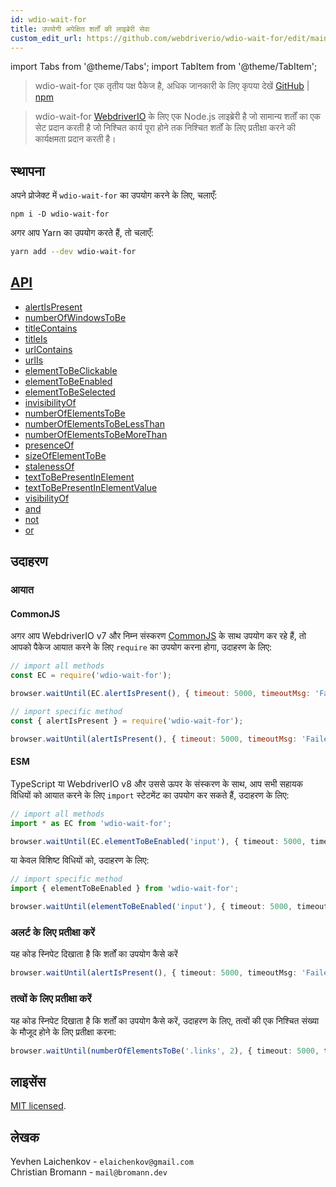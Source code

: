 ```yaml
---
id: wdio-wait-for
title: उपयोगी अपेक्षित शर्तों की लाइब्रेरी सेवा
custom_edit_url: https://github.com/webdriverio/wdio-wait-for/edit/main/README.md
---
```


import Tabs from '@theme/Tabs';
import TabItem from '@theme/TabItem';

> wdio-wait-for एक तृतीय पक्ष पैकेज है, अधिक जानकारी के लिए कृपया देखें [GitHub](https://github.com/webdriverio/wdio-wait-for) | [npm](https://www.npmjs.com/package/wdio-wait-for)

> wdio-wait-for [WebdriverIO](http://webdriver.io/) के लिए एक Node.js लाइब्रेरी है जो सामान्य शर्तों का एक सेट प्रदान करती है जो निश्चित कार्य पूरा होने तक निश्चित शर्तों के लिए प्रतीक्षा करने की कार्यक्षमता प्रदान करती है।

## स्थापना
अपने प्रोजेक्ट में `wdio-wait-for` का उपयोग करने के लिए, चलाएँ:

```shell
npm i -D wdio-wait-for
```

अगर आप Yarn का उपयोग करते हैं, तो चलाएँ:

```sh
yarn add --dev wdio-wait-for
```

## [API](https://github.com/webdriverio/wdio-wait-for/blob/main/./docs/modules.md)

- [alertIsPresent](https://github.com/webdriverio/wdio-wait-for/blob/main/docs/modules/browser_alertispresent.md)
- [numberOfWindowsToBe​](https://github.com/webdriverio/wdio-wait-for/blob/main/docs/modules/browser_numberofwindowstobe_.md)
- [titleContains](https://github.com/webdriverio/wdio-wait-for/blob/main/docs/modules/browser_titlecontains.md)
- [titleIs](https://github.com/webdriverio/wdio-wait-for/blob/main/docs/modules/browser_titleis.md)
- [urlContains](https://github.com/webdriverio/wdio-wait-for/blob/main/docs/modules/browser_urlcontains.md)
- [urlIs](https://github.com/webdriverio/wdio-wait-for/blob/main/docs/modules/browser_urlis.md)
- [elementToBeClickable](https://github.com/webdriverio/wdio-wait-for/blob/main/docs/modules/element_elementtobeclickable.md)
- [elementToBeEnabled](https://github.com/webdriverio/wdio-wait-for/blob/main/docs/modules/element_elementtobeenabled.md)
- [elementToBeSelected](https://github.com/webdriverio/wdio-wait-for/blob/main/docs/modules/element_elementtobeselected.md)
- [invisibilityOf](https://github.com/webdriverio/wdio-wait-for/blob/main/docs/modules/element_invisibilityof.md)
- [numberOfElementsToBe](https://github.com/webdriverio/wdio-wait-for/blob/main/docs/modules/element_numberofelementstobe.md)
- [numberOfElementsToBeLessThan](https://github.com/webdriverio/wdio-wait-for/blob/main/docs/modules/element_numberofelementstobelessthan.md)
- [numberOfElementsToBeMoreThan​](https://github.com/webdriverio/wdio-wait-for/blob/main/docs/modules/element_numberofelementstobemorethan_.md)
- [presenceOf](https://github.com/webdriverio/wdio-wait-for/blob/main/docs/modules/element_presenceof.md)
- [sizeOfElementToBe](https://github.com/webdriverio/wdio-wait-for/blob/main/docs/modules/element_sizeofelementtobe.md)
- [stalenessOf](https://github.com/webdriverio/wdio-wait-for/blob/main/docs/modules/element_stalenessof.md)
- [textToBePresentInElement](https://github.com/webdriverio/wdio-wait-for/blob/main/docs/modules/element_texttobepresentinelement.md)
- [textToBePresentInElementValue](https://github.com/webdriverio/wdio-wait-for/blob/main/docs/modules/element_texttobepresentinelementvalue.md)
- [visibilityOf](https://github.com/webdriverio/wdio-wait-for/blob/main/docs/modules/element_visibilityof.md)
- [and](https://github.com/webdriverio/wdio-wait-for/blob/main/docs/modules/logical_and.md)
- [not](https://github.com/webdriverio/wdio-wait-for/blob/main/docs/modules/logical_not.md)
- [or](https://github.com/webdriverio/wdio-wait-for/blob/main/docs/modules/logical_or.md)

## उदाहरण

### आयात
#### CommonJS

अगर आप WebdriverIO v7 और निम्न संस्करण [CommonJS](https://en.wikipedia.org/wiki/CommonJS) के साथ उपयोग कर रहे हैं, तो आपको पैकेज आयात करने के लिए `require` का उपयोग करना होगा, उदाहरण के लिए:

```javascript
// import all methods
const EC = require('wdio-wait-for');

browser.waitUntil(EC.alertIsPresent(), { timeout: 5000, timeoutMsg: 'Failed, after waiting for the alert to be present' })
```

```javascript
// import specific method
const { alertIsPresent } = require('wdio-wait-for');

browser.waitUntil(alertIsPresent(), { timeout: 5000, timeoutMsg: 'Failed, after waiting for the alert to be present' })
```

#### ESM

TypeScript या WebdriverIO v8 और उससे ऊपर के संस्करण के साथ, आप सभी सहायक विधियों को आयात करने के लिए `import` स्टेटमेंट का उपयोग कर सकते हैं, उदाहरण के लिए:

```typescript
// import all methods
import * as EC from 'wdio-wait-for';

browser.waitUntil(EC.elementToBeEnabled('input'), { timeout: 5000, timeoutMsg: 'Failed, after waiting for the element to be enabled' })
```

या केवल विशिष्ट विधियों को, उदाहरण के लिए:

```typescript
// import specific method
import { elementToBeEnabled } from 'wdio-wait-for';

browser.waitUntil(elementToBeEnabled('input'), { timeout: 5000, timeoutMsg: 'Failed, after waiting for the element to be enabled' })
```

### अलर्ट के लिए प्रतीक्षा करें
यह कोड स्निपेट दिखाता है कि शर्तों का उपयोग कैसे करें

```typescript
browser.waitUntil(alertIsPresent(), { timeout: 5000, timeoutMsg: 'Failed, after waiting for the alert to be present' })
```

### तत्वों के लिए प्रतीक्षा करें

यह कोड स्निपेट दिखाता है कि शर्तों का उपयोग कैसे करें, उदाहरण के लिए, तत्वों की एक निश्चित संख्या के मौजूद होने के लिए प्रतीक्षा करना:

```typescript
browser.waitUntil(numberOfElementsToBe('.links', 2), { timeout: 5000, timeoutMsg: 'Failed, after waiting for the 2 elements' })
```

## लाइसेंस

[MIT licensed](https://github.com/webdriverio/wdio-wait-for/blob/main/./LICENSE).

## लेखक

Yevhen Laichenkov - `elaichenkov@gmail.com`<br />
Christian Bromann - `mail@bromann.dev`